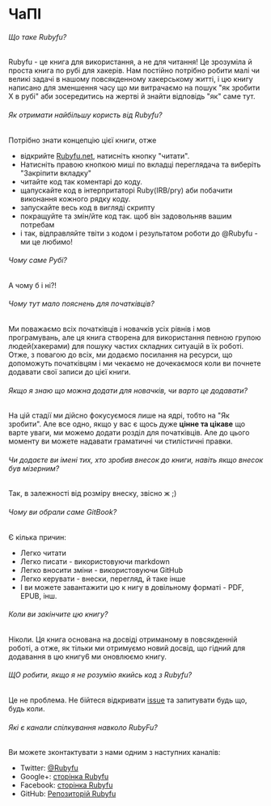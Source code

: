 # ЧаПІ

###### Що таке Rubyfu? 
Rubyfu - це книга для використання, а не для читання! Це зрозуміла й проста книга по рубі для хакерів. Нам постійно потрібно робити малі чи великі задачі в нашому повсякденному хакерському житті, і цю книгу написано для зменшення часу що ми витрачаємо на пошук "як зробити X в рубі" аби зосередитись на жертві й знайти відповідь "як" саме тут.

###### Як отримати найбільшу користь від Rubyfu?
Потрібно знати концепцію цієї книги, отже
- відкрийте [Rubyfu.net][2], натисніть кнопку "читати".
- Натисніть правою кнопкою миші по вкладці переглядача та виберіть "Закріпити вкладку" 
- читайте код так коментарі до коду.
- щапускайте код в інтерпритаторі Ruby(IRB/pry) аби побачити виконання кожного рядку коду.
- запускайте весь код в вигляді скрипту
- покращуйте та змін/йте код так. щоб він задовольняв вашим потребам
- і так, відправляйте твіти з кодом і результатом роботи до @Rubyfu - ми це любимо!

###### Чому саме Рубі?
А чому б і ні?!

###### Чому тут мало пояснень для початківців?
Ми поважаємо всіх початківців і новачків усіх рівнів і мов програмувань, але ця книга створена для використання певною групою людей(хакерами) для пошуку частих складних ситуацій в їх роботі. Отже, з повагою до всіх, ми додаємо посилання на ресурси, що допоможуть початківцям і ми чекаємо не дочекаємося коли ви почнете додавати свої записи до цієї книги.

###### Якщо я знаю що можна додати для новачків, чи варто це додавати?
На цій стадії ми дійсно фокусуємося лише на ядрі, тобто на "Як зробити". Але все одно, якщо у вас є щось дуже **цінне та цікаве** що варте уваги, ми можемо додати розділ для початківців. Але до цього моменту ви можете надавати граматичні чи стилістичні правки.

###### Чи додаєте ви імені тих, хто зробив внесок до книги, навіть якщо внесок був мізерним?
Так, в залежності від розміру внеску, звісно ж ;)

###### Чому ви обрали саме GitBook?
Є кілька причин:
* Легко читати
* Легко писати - використовуючи markdown
* Легко вносити зміни - використовуючи GitHub
* Легко керувати - внески, перегляд, й таке інше
* І ви можете завантажити цю к нигу в довільному форматі - PDF, EPUB, інш.

###### Коли ви закінчите цю книгу?
Ніколи. Ця книга основана на досвіді отриманому в повсякденній роботі, а отже, як тільки ми отримуємо новий досвід, що гідний для додавання в цю книгу6 ми оновлюємо книгу.

###### ЩО робити, якщо я не розумію якийсь код з Rubyfu?
Це не проблема. Не бійтеся відкривати [issue][1] та запитувати будь що, будь коли.

###### Які є канали спілкування навколо RubyFu?
Ви можете зконтактувати з нами одним з наступних каналів:

- Twitter: [@Rubyfu][3]
- Google+: [сторінка Rubyfu][4]
- Facebook: [сторінка Rubyfu][5]
- GitHub: [Репозиторій Rubyfu][6]









[1]: https://github.com/rubyfu/RubyFu/issues
[2]: http://rubyfu.net
[3]: https://twitter.com/Rubyfu
[4]: https://plus.google.com/114358908164154763697
[5]: https://www.facebook.com/Rubyfu-600728320066710/
[6]: https://github.com/Rubyfu/RubyFu